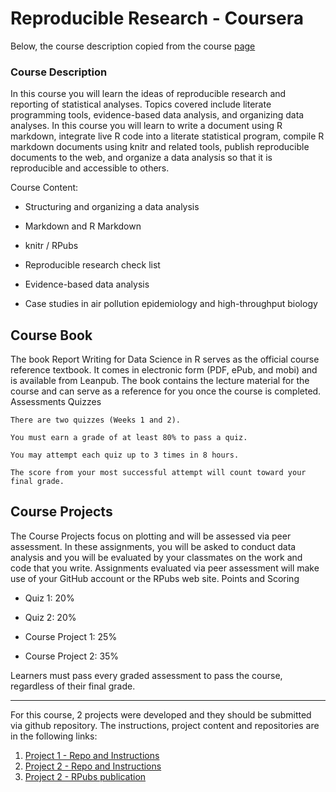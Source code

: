 # Reproducible Research - Coursera

Below, the course description copied from the course [page](https://www.coursera.org/learn/exploratory-data-analysis)


### Course Description

In this course you will learn the ideas of reproducible research and reporting of statistical analyses. Topics covered include literate programming tools, evidence-based data analysis, and organizing data analyses. In this course you will learn to write a document using R markdown, integrate live R code into a literate statistical program, compile R markdown documents using knitr and related tools, publish reproducible documents to the web, and organize a data analysis so that it is reproducible and accessible to others.

Course Content:

   - Structuring and organizing a data analysis

   - Markdown and R Markdown

   - knitr / RPubs

   - Reproducible research check list

   - Evidence-based data analysis

   - Case studies in air pollution epidemiology and high-throughput biology

## Course Book

The book Report Writing for Data Science in R serves as the official course reference textbook. It comes in electronic form (PDF, ePub, and mobi) and is available from Leanpub. The book contains the lecture material for the course and can serve as a reference for you once the course is completed.
Assessments
Quizzes

    There are two quizzes (Weeks 1 and 2).

    You must earn a grade of at least 80% to pass a quiz.

    You may attempt each quiz up to 3 times in 8 hours.

    The score from your most successful attempt will count toward your final grade.

## Course Projects

The Course Projects focus on plotting and will be assessed via peer assessment. In these assignments, you will be asked to conduct data analysis and you will be evaluated by your classmates on the work and code that you write. Assignments evaluated via peer assessment will make use of your GitHub account or the RPubs web site.
Points and Scoring

   - Quiz 1: 20%

   - Quiz 2: 20%

   - Course Project 1: 25%

   - Course Project 2: 35%

Learners must pass every graded assessment to pass the course, regardless of their final grade.

--------------------------

For this course, 2 projects were developed and they should be submitted via github repository. The instructions, project content and repositories are in the following links:

1. [Project 1 - Repo and Instructions](https://github.com/ElisaRMA/RepData_PeerAssessment1)
2. [Project 2 - Repo and Instructions](https://github.com/ElisaRMA/Rep.Research)
3. [Project 2 - RPubs publication](https://rpubs.com/mirandeli/742203)